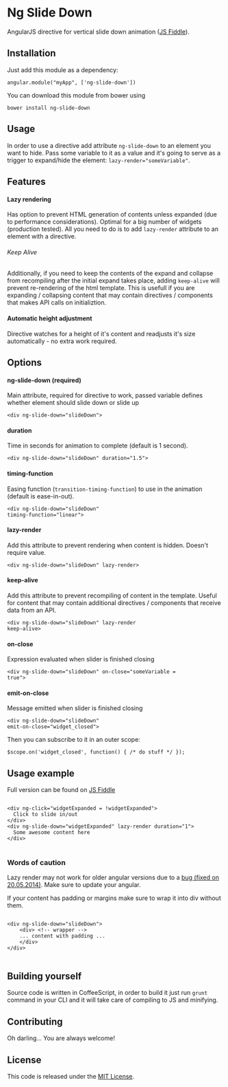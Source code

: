 Ng Slide Down
=================

AngularJS directive for vertical slide down animation ([JS Fiddle](http://jsfiddle.net/therusskiy/JR3C7/4/)).
## Installation
Just add this module as a dependency: 

<code>angular.module("myApp", ['ng-slide-down'])</code>

You can download this module from bower using

<code>bower install ng-slide-down</code>
## Usage
In order to use a directive add attribute <code>ng-slide-down</code> to an element you want to hide. Pass some variable to it as a value and it's going to serve as a trigger to expand/hide the element: <code>lazy-render="someVariable"</code>.
## Features
#### Lazy rendering
Has option to prevent HTML generation of contents unless expanded (due to performance considerations). Optimal for a big number of widgets (production tested).
All you need to do is to add <code>lazy-render</code> attribute to an element with a directive.
###### Keep Alive
Additionally, if you need to keep the contents of the expand and collapse from recompiling after the initial expand takes place, adding <code>keep-alive</code> will prevent re-rendering 
of the html template. This is usefull if you are expanding / collapsing content that may contain directives / components that makes API calls on initializtion.
#### Automatic height adjustment
Directive watches for a height of it's content and readjusts it's size automatically - no extra work required. 
## Options
#### ng-slide-down (required)
Main attribute, required for directive to work, passed variable defines whether element should slide down or slide up

<code>&lt;div ng-slide-down=&quot;slideDown&quot;&gt;</code>
#### duration
Time in seconds for animation to complete (default is 1 second).

<code>&lt;div ng-slide-down=&quot;slideDown&quot; duration=&quot;1.5&quot;&gt;</code>

#### timing-function
Easing function (`transition-timing-function`) to use in the animation (default is ease-in-out).

<code>&lt;div ng-slide-down=&quot;slideDown&quot; timing-function=&quot;linear&quot;&gt;</code>
#### lazy-render
Add this attribute to prevent rendering when content is hidden. Doesn't require value.

<code>&lt;div ng-slide-down=&quot;slideDown&quot; lazy-render&gt;</code>

#### keep-alive
Add this attribute to prevent recompiling of content in the template. Useful for content that may contain additional directives / components that receive data from an API.

<code>&lt;div ng-slide-down=&quot;slideDown&quot; lazy-render keep-alive&gt;</code>

#### on-close
Expression evaluated when slider is finished closing

<code>&lt;div ng-slide-down=&quot;slideDown&quot; on-close=&quot;someVariable = true&quot;&gt;</code>
#### emit-on-close
Message emitted when slider is finished closing

<code>&lt;div ng-slide-down=&quot;slideDown&quot; emit-on-close=&quot;widget_closed&quot;&gt;</code>

Then you can subscribe to it in an outer scope:

<pre><code>$scope.on('widget_closed', function() { /* do stuff */ });</code></pre>
 
## Usage example
Full version can be found on [JS Fiddle](http://jsfiddle.net/therusskiy/JR3C7/4/)
 
<pre>
<code>
&lt;div ng-click=&quot;widgetExpanded = !widgetExpanded&quot;&gt;
  Click to slide in/out
&lt;/div&gt;
&lt;div ng-slide-down=&quot;widgetExpanded&quot; lazy-render duration=&quot;1&quot;&gt;
  Some awesome content here
&lt;/div&gt;
</code>
</pre>

### Words of caution
Lazy render may not work for older angular versions due to a
  [bug (fixed on 20.05.2014)](https://github.com/angular/angular.js/pull/7499). Make sure to update your angular.
  
If your content has padding or margins make sure to wrap it into div without them.

<pre>
<code>
&lt;div ng-slide-down=&quot;slideDown&quot;&gt;
    &lt;div&gt; &lt;!-- wrapper --&gt;  
    ... content with padding ...
    &lt;/div&gt;  
&lt;/div&gt;
</code>
</pre>

## Building yourself
Source code is written in CoffeeScript, in order to build it just run <code>grunt</code> command in your CLI and it will take care of compiling to JS and minifying.

## Contributing
Oh darling... You are always welcome!
## License

This code is released under the [MIT License](http://www.opensource.org/licenses/MIT).
